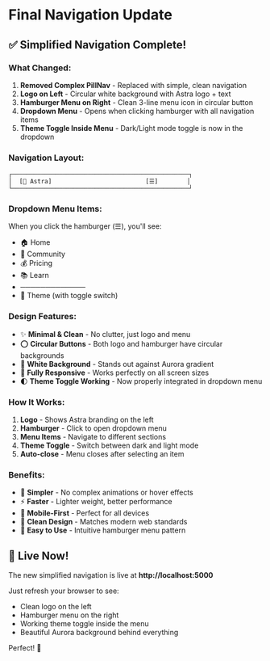 # Final Navigation Update

## ✅ Simplified Navigation Complete!

### **What Changed:**

1. **Removed Complex PillNav** - Replaced with simple, clean navigation
2. **Logo on Left** - Circular white background with Astra logo + text
3. **Hamburger Menu on Right** - Clean 3-line menu icon in circular button
4. **Dropdown Menu** - Opens when clicking hamburger with all navigation items
5. **Theme Toggle Inside Menu** - Dark/Light mode toggle is now in the dropdown

### **Navigation Layout:**

```
┌─────────────────────────────────────────────────┐
│  [🌟 Astra]                          [☰]        │
└─────────────────────────────────────────────────┘
```

### **Dropdown Menu Items:**

When you click the hamburger (☰), you'll see:

- 🏠 Home
- 👥 Community
- 💰 Pricing
- 📚 Learn
- ─────────────
- 🌙 Theme (with toggle switch)

### **Design Features:**

- ✨ **Minimal & Clean** - No clutter, just logo and menu
- ⭕ **Circular Buttons** - Both logo and hamburger have circular backgrounds
- 🎨 **White Background** - Stands out against Aurora gradient
- 📱 **Fully Responsive** - Works perfectly on all screen sizes
- 🌓 **Theme Toggle Working** - Now properly integrated in dropdown menu

### **How It Works:**

1. **Logo** - Shows Astra branding on the left
2. **Hamburger** - Click to open dropdown menu
3. **Menu Items** - Navigate to different sections
4. **Theme Toggle** - Switch between dark and light mode
5. **Auto-close** - Menu closes after selecting an item

### **Benefits:**

- 🎯 **Simpler** - No complex animations or hover effects
- ⚡ **Faster** - Lighter weight, better performance
- 📱 **Mobile-First** - Perfect for all devices
- 🎨 **Clean Design** - Matches modern web standards
- 🔧 **Easy to Use** - Intuitive hamburger menu pattern

## 🚀 Live Now!

The new simplified navigation is live at **http://localhost:5000**

Just refresh your browser to see:
- Clean logo on the left
- Hamburger menu on the right
- Working theme toggle inside the menu
- Beautiful Aurora background behind everything

Perfect! 🎊

